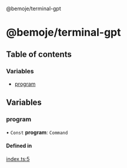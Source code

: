 @bemoje/terminal-gpt

# @bemoje/terminal-gpt

## Table of contents

### Variables

- [program](https://github.com/bemoje/tsmono/blob/main/pkg/terminal-gpt/docs/md/index.md#program)

## Variables

### program

• `Const` **program**: `Command`

#### Defined in

[index.ts:5](https://github.com/bemoje/tsmono/blob/f74277c/pkg/terminal-gpt/src/index.ts#L5)
